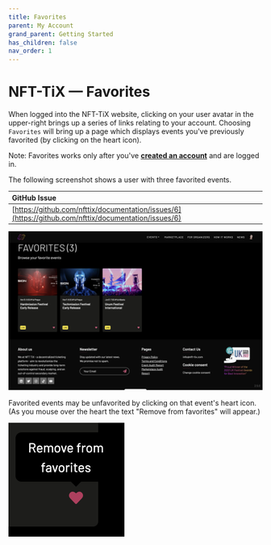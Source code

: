 ```yaml
---
title: Favorites
parent: My Account
grand_parent: Getting Started
has_children: false
nav_order: 1
---
```


# NFT-TiX — Favorites

When logged into the NFT-TiX website, clicking on your user avatar in the upper-right brings up a series of links relating to your account. Choosing ``Favorites`` will bring up a page which displays events you've previously favorited (by clicking on the heart icon).

Note: Favorites works only after you've **[created an account](./signup/README.md)** and are logged in.

The following screenshot shows a user with three favorited events.

| GitHub Issue |
| :---- |
| [https://github.com/nfttix/documentation/issues/6](https://github.com/nfttix/documentation/issues/6) |

<img src="./images/favorites.png"></a>

Favorited events may be unfavorited by clicking on that event's heart icon. (As you mouse over the heart the text "Remove from favorites" will appear.)

<img src="./images/remove_from_favorites.png"></a>

